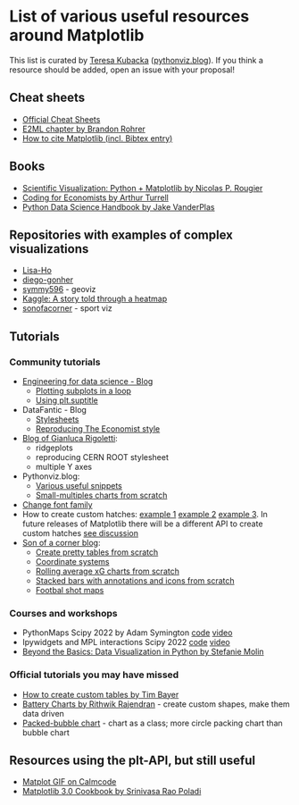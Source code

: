 # List of various useful resources around Matplotlib 
This list is curated by [Teresa Kubacka](http://www.teresa-kubacka.com/) ([pythonviz.blog](https://www.pythonviz.blog/)). If you think a resource should be added, open an issue with your proposal! 

## Cheat sheets 
- [Official Cheat Sheets](https://github.com/matplotlib/cheatsheets)
- [E2ML chapter by Brandon Rohrer](https://e2eml.school/blog.html#131) 
- [How to cite Matplotlib (incl. Bibtex entry)](https://matplotlib.org/stable/users/project/citing.html)

## Books 
- [Scientific Visualization: Python + Matplotlib by Nicolas P. Rougier](https://github.com/rougier/scientific-visualization-book)
- [Coding for Economists by Arthur Turrell](https://aeturrell.github.io/coding-for-economists/vis-intro.html)
- [Python Data Science Handbook by Jake VanderPlas](https://jakevdp.github.io/PythonDataScienceHandbook/04.00-introduction-to-matplotlib.html)

## Repositories with examples of complex visualizations 
- [Lisa-Ho](https://github.com/Lisa-Ho)
- [diego-gonher](https://github.com/diego-gonher/divulgacion/tree/main/visualizaciones)
- [symmy596](https://github.com/symmy596) - geoviz 
- [Kaggle: A story told through a heatmap](https://www.kaggle.com/code/tkubacka/a-story-told-through-a-heatmap)
- [sonofacorner](https://github.com/sonofacorner/soc-viz-of-the-week) - sport viz 

## Tutorials

### Community tutorials 
- [Engineering for data science - Blog](https://engineeringfordatascience.com/tags/matplotlib/)
  - [Plotting subplots in a loop](https://engineeringfordatascience.com/posts/matplotlib_subplots/)
  - [Using plt.suptitle](https://engineeringfordatascience.com/posts/matplotlib_subtitles/) 
- DataFantic - Blog 
  - [Stylesheets](https://www.datafantic.com/the-magic-of-matplotlib-stylesheets/) 
  - [Reproducing The Economist style](https://www.datafantic.com/making-economist-style-plots-in-matplotlib-2/)
- [Blog of Gianluca Rigoletti](https://grigolet.github.io/index.html#category=matplotlib): 
  - ridgeplots 
  - reproducing CERN ROOT stylesheet
  - multiple Y axes 
- Pythonviz.blog: 
  - [Various useful snippets](https://www.pythonviz.blog/all_posts_categorized.html#category=matplotlib) 
  - [Small-multiples charts from scratch](https://www.pythonviz.blog/posts/mpl/mpl_small-multiples_ziplongest.html) 
- [Change font family](https://datascienceparichay.com/article/change-font-type-in-matplotlib-plots/)
- How to create custom hatches: [example 1](https://stackoverflow.com/questions/17285154/how-to-fill-a-polygon-with-a-custom-hatch-in-matplotlib) [example 2](https://stackoverflow.com/questions/4745937/how-to-decrease-hatch-density-in-matplotlib?rq=1) [example 3](https://malithjayaweera.com/2020/06/matplotlib-hatch-patterns/). In future releases of Matplotlib there will be a different API to create custom hatches [see discussion](https://github.com/matplotlib/matplotlib/issues/20690)
- [Son of a corner blog](https://www.sonofacorner.com/): 
  - [Create pretty tables from scratch](https://www.sonofacorner.com/beautiful-tables/)
  - [Coordinate systems](https://www.sonofacorner.com/figuring-figures-out/)
  - [Rolling average xG charts from scratch](https://www.sonofacorner.com/xg-rolling-plots/) 
  - [Stacked bars with annotations and icons from scratch](https://www.sonofacorner.com/effective-bar-charts-a-matplotlib-tutorial/) 
  - [Footbal shot maps](https://www.sonofacorner.com/shot-maps-a-matplotlib-tutorial/)

### Courses and workshops 
- PythonMaps Scipy 2022 by Adam Symington [code](https://github.com/symmy596/PythonMaps-Scipy-2022) [video](https://www.youtube.com/watch?v=cjfqCHHp-AE&list=PLYx7XA2nY5Gfxu98P_HL1MnFb_BSkpxLV&index=5)
- Ipywidgets and MPL interactions Scipy 2022 [code](https://github.com/jupyter-widgets/tutorial) [video](https://www.youtube.com/watch?v=1vuI22MkkrY&list=PLYx7XA2nY5Gfxu98P_HL1MnFb_BSkpxLV&index=12) 
- [Beyond the Basics: Data Visualization in Python by Stefanie Molin](https://github.com/stefmolin/python-data-viz-workshop)

### Official tutorials you may have missed 
- [How to create custom tables by Tim Bayer](https://matplotlib.org/matplotblog/posts/how-to-create-custom-tables/) 
- [Battery Charts by Rithwik Rajendran](https://matplotlib.org/matplotblog/posts/visualising-usage-using-batteries/) - create custom shapes, make them data driven 
- [Packed-bubble chart](https://matplotlib.org/devdocs/gallery/misc/packed_bubbles.html) - chart as a class; more circle packing chart than bubble chart 

## Resources using the plt-API, but still useful 
- [Matplot GIF on Calmcode](https://calmcode.io/matplot-gif/introduction.html) 
- [Matplotlib 3.0 Cookbook by Srinivasa Rao Poladi](https://github.com/PacktPublishing/Matplotlib-3.0-Cookbook) 

